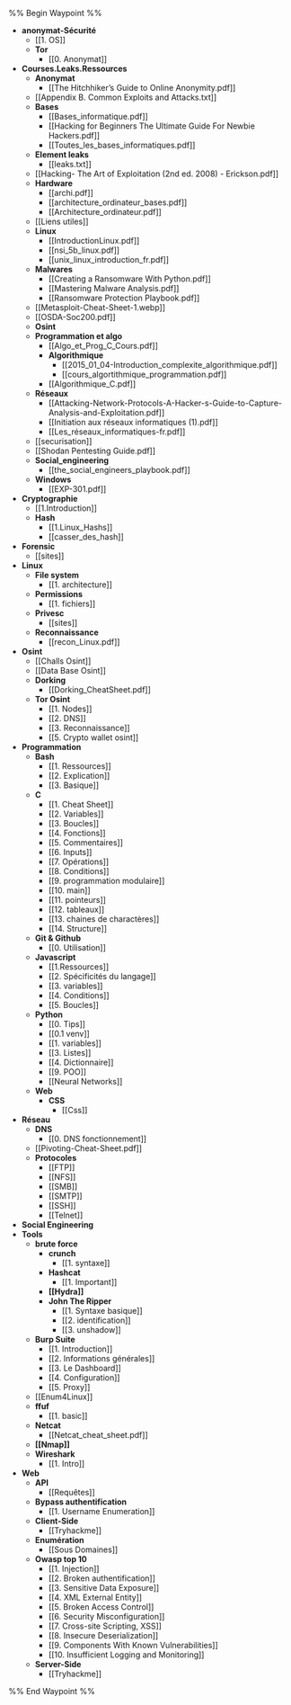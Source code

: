 %% Begin Waypoint %%
- **anonymat-Sécurité**
	- [[1. OS]]
	- **Tor**
		- [[0. Anonymat]]
- **Courses.Leaks.Ressources**
	- **Anonymat**
		- [[The Hitchhiker’s Guide to Online Anonymity.pdf]]
	- [[Appendix B. Common Exploits and Attacks.txt]]
	- **Bases**
		- [[Bases_informatique.pdf]]
		- [[Hacking for Beginners The Ultimate Guide For Newbie Hackers.pdf]]
		- [[Toutes_les_bases_informatiques.pdf]]
	- **Element leaks**
		- [[leaks.txt]]
	- [[Hacking- The Art of Exploitation (2nd ed. 2008) - Erickson.pdf]]
	- **Hardware**
		- [[archi.pdf]]
		- [[architecture_ordinateur_bases.pdf]]
		- [[Architecture_ordinateur.pdf]]
	- [[Liens utiles]]
	- **Linux**
		- [[IntroductionLinux.pdf]]
		- [[nsi_5b_linux.pdf]]
		- [[unix_linux_introduction_fr.pdf]]
	- **Malwares**
		- [[Creating a Ransomware With Python.pdf]]
		- [[Mastering Malware Analysis.pdf]]
		- [[Ransomware Protection Playbook.pdf]]
	- [[Metasploit-Cheat-Sheet-1.webp]]
	- [[OSDA-Soc200.pdf]]
	- **Osint**
	- **Programmation et algo**
		- [[Algo_et_Prog_C_Cours.pdf]]
		- **Algorithmique**
			- [[2015_01_04-Introduction_complexite_algorithmique.pdf]]
			- [[cours_algortithmique_programmation.pdf]]
		- [[Algorithmique_C.pdf]]
	- **Réseaux**
		- [[Attacking-Network-Protocols-A-Hacker-s-Guide-to-Capture-Analysis-and-Exploitation.pdf]]
		- [[Initiation aux réseaux informatiques (1).pdf]]
		- [[Les_réseaux_informatiques-fr.pdf]]
	- [[securisation]]
	- [[Shodan Pentesting Guide.pdf]]
	- **Social_engineering**
		- [[the_social_engineers_playbook.pdf]]
	- **Windows**
		- [[EXP-301.pdf]]
- **Cryptographie**
	- [[1.Introduction]]
	- **Hash**
		- [[1.Linux_Hashs]]
		- [[casser_des_hash]]
- **Forensic**
	- [[sites]]
- **Linux**
	- **File system**
		- [[1. architecture]]
	- **Permissions**
		- [[1. fichiers]]
	- **Privesc**
		- [[sites]]
	- **Reconnaissance**
		- [[recon_Linux.pdf]]
- **Osint**
	- [[Challs Osint]]
	- [[Data Base Osint]]
	- **Dorking**
		- [[Dorking_CheatSheet.pdf]]
	- **Tor Osint**
		- [[1. Nodes]]
		- [[2. DNS]]
		- [[3. Reconnaissance]]
		- [[5. Crypto wallet osint]]
- **Programmation**
	- **Bash**
		- [[1. Ressources]]
		- [[2. Explication]]
		- [[3. Basique]]
	- **C**
		- [[1. Cheat Sheet]]
		- [[2. Variables]]
		- [[3. Boucles]]
		- [[4. Fonctions]]
		- [[5. Commentaires]]
		- [[6. Inputs]]
		- [[7. Opérations]]
		- [[8. Conditions]]
		- [[9. programmation modulaire]]
		- [[10. main]]
		- [[11. pointeurs]]
		- [[12. tableaux]]
		- [[13. chaines de charactères]]
		- [[14. Structure]]
	- **Git & Github**
		- [[0. Utilisation]]
	- **Javascript**
		- [[1.Ressources]]
		- [[2. Spécificités du langage]]
		- [[3. variables]]
		- [[4. Conditions]]
		- [[5. Boucles]]
	- **Python**
		- [[0. Tips]]
		- [[0.1 venv]]
		- [[1. variables]]
		- [[3. Listes]]
		- [[4. Dictionnaire]]
		- [[9. POO]]
		- [[Neural Networks]]
	- **Web**
		- **CSS**
			- [[Css]]
- **Réseau**
	- **DNS**
		- [[0. DNS fonctionnement]]
	- [[Pivoting-Cheat-Sheet.pdf]]
	- **Protocoles**
		- [[FTP]]
		- [[NFS]]
		- [[SMB]]
		- [[SMTP]]
		- [[SSH]]
		- [[Telnet]]
- **Social Engineering**
- **Tools**
	- **brute force**
		- **crunch**
			- [[1. syntaxe]]
		- **Hashcat**
			- [[1. Important]]
		- **[[Hydra]]**
		- **John The Ripper**
			- [[1. Syntaxe basique]]
			- [[2. identification]]
			- [[3. unshadow]]
	- **Burp Suite**
		- [[1. Introduction]]
		- [[2. Informations générales]]
		- [[3. Le Dashboard]]
		- [[4. Configuration]]
		- [[5. Proxy]]
	- [[Enum4Linux]]
	- **ffuf**
		- [[1. basic]]
	- **Netcat**
		- [[Netcat_cheat_sheet.pdf]]
	- **[[Nmap]]**
	- **Wireshark**
		- [[1. Intro]]
- **Web**
	- **API**
		- [[Requêtes]]
	- **Bypass authentification**
		- [[1. Username Enumeration]]
	- **Client-Side**
		- [[Tryhackme]]
	- **Enumération**
		- [[Sous Domaines]]
	- **Owasp top 10**
		- [[1. Injection]]
		- [[2. Broken authentification]]
		- [[3. Sensitive Data Exposure]]
		- [[4. XML External Entity]]
		- [[5. Broken Access Control]]
		- [[6. Security Misconfiguration]]
		- [[7. Cross-site Scripting, XSS]]
		- [[8. Insecure Deserialization]]
		- [[9. Components With Known Vulnerabilities]]
		- [[10. Insufficient Logging and Monitoring]]
	- **Server-Side**
		- [[Tryhackme]]

%% End Waypoint %%

